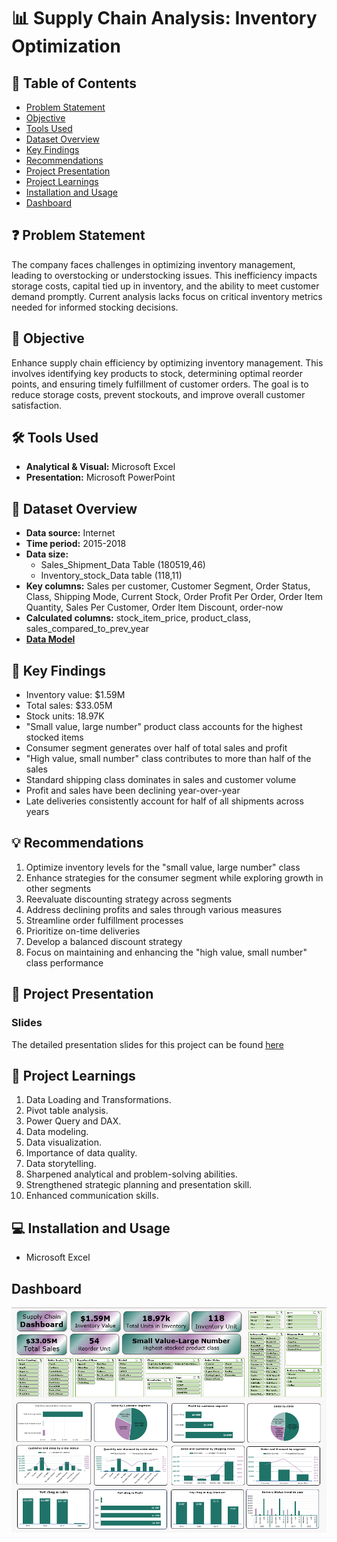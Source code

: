 # 📊 Supply Chain Analysis: Inventory Optimization

## 📕 Table of Contents
- [Problem Statement](#-problem-statement)
- [Objective](#-objective)
- [Tools Used](#%EF%B8%8F-tools-used)
- [Dataset Overview](#-dataset-overview)
- [Key Findings](#-key-findings)
- [Recommendations](#-recommendations)
- [Project Presentation](#-project-presentation)
- [Project Learnings](#-project-learnings)
- [Installation and Usage](#-installation-and-usage)
- [Dashboard](#-dashboard)

## ❓ Problem Statement
The company faces challenges in optimizing inventory management, leading to overstocking or understocking issues. This inefficiency impacts storage costs, capital tied up in inventory, and the ability to meet customer demand promptly. Current analysis lacks focus on critical inventory metrics needed for informed stocking decisions.

## 🎯 Objective
Enhance supply chain efficiency by optimizing inventory management. This involves identifying key products to stock, determining optimal reorder points, and ensuring timely fulfillment of customer orders. The goal is to reduce storage costs, prevent stockouts, and improve overall customer satisfaction.

## 🛠️ Tools Used
- **Analytical & Visual:** Microsoft Excel
- **Presentation:** Microsoft PowerPoint

## 📅 Dataset Overview
- **Data source:** Internet
- **Time period:** 2015-2018
- **Data size:** 
  - Sales_Shipment_Data Table (180519,46)
  - Inventory_stock_Data table (118,11)
- **Key columns:** Sales per customer, Customer Segment, Order Status, Class, Shipping Mode, Current Stock, Order Profit Per Order, Order Item Quantity, Sales Per Customer, Order Item Discount, order-now
- **Calculated columns:** stock_item_price, product_class, sales_compared_to_prev_year
- [**Data Model**](https://github.com/amanat-mahmud/supply_chain_analysis/blob/main/data%20model.png)

## 🔎 Key Findings
- Inventory value: $1.59M
- Total sales: $33.05M
- Stock units: 18.97K
- "Small value, large number" product class accounts for the highest stocked items
- Consumer segment generates over half of total sales and profit
- "High value, small number" class contributes to more than half of the sales
- Standard shipping class dominates in sales and customer volume
- Profit and sales have been declining year-over-year
- Late deliveries consistently account for half of all shipments across years

## 💡 Recommendations
1. Optimize inventory levels for the "small value, large number" class
2. Enhance strategies for the consumer segment while exploring growth in other segments
3. Reevaluate discounting strategy across segments
4. Address declining profits and sales through various measures
5. Streamline order fulfillment processes
6. Prioritize on-time deliveries
7. Develop a balanced discount strategy
8. Focus on maintaining and enhancing the "high value, small number" class performance

## 📌 Project Presentation

### Slides
The detailed presentation slides for this project can be found [here](https://github.com/amanat-mahmud/supply_chain_analysis/blob/main/supply%20chain%20analysis.pdf)

## 🧠 Project Learnings
1. Data Loading and Transformations.
2. Pivot table analysis.
3. Power Query and DAX.
4. Data modeling.
5. Data visualization.
6. Importance of data quality.
7. Data storytelling.
8. Sharpened analytical and problem-solving abilities.
9. Strengthened strategic planning and presentation skill.
10. Enhanced communication skills.


## 💻 Installation and Usage
- Microsoft Excel

## Dashboard
<img src="https://github.com/amanat-mahmud/supply_chain_analysis/blob/main/dashboard_ss.png">
